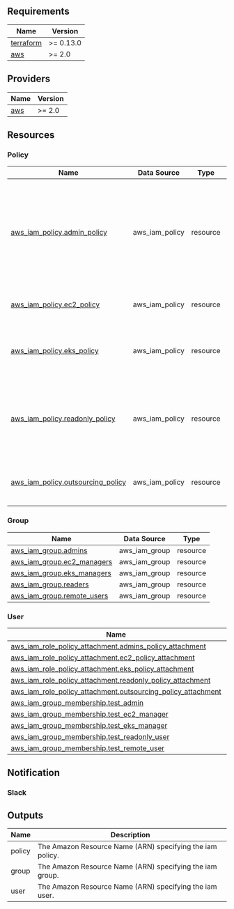 ## Requirements

| Name | Version |
|------|---------|
| <a name="requirement_terraform"></a> [terraform](#requirement\_terraform) | >= 0.13.0 |
| <a name="requirement_aws"></a> [aws](#requirement\_aws) | >= 2.0 |

## Providers

| Name | Version |
|------|---------|
| <a name="provider_aws"></a> [aws](#provider\_aws) | >= 2.0 |

## Resources

### Policy
| Name | Data Source | Type | Detail |
|------|-------------|------|--------|
| [aws_iam_policy.admin_policy](https://registry.terraform.io/providers/hashicorp/aws/latest/docs/resources/iam_policy) | aws_iam_policy | resource | • IAM FullAccess<br>• EC2 FullAccess<br>• EKS FullAccess<br>• ECR FullAccess<br>• S3 FullAccess<br>• KMS FullAccess|
| [aws_iam_policy.ec2_policy](https://registry.terraform.io/providers/hashicorp/aws/latest/docs/resources/iam_policy) | aws_iam_policy | resource | • EC2 FullAccess<br>• KMS En/Decrypt|
| [aws_iam_policy.eks_policy](https://registry.terraform.io/providers/hashicorp/aws/latest/docs/resources/iam_policy) | aws_iam_policy | resource | • EKS FullAccess<br>• ECR FullAccess<br>• KMS En/Decrypt|
| [aws_iam_policy.readonly_policy](https://registry.terraform.io/providers/hashicorp/aws/latest/docs/resources/iam_policy) | aws_iam_policy | resource | • EC2 Read<br>• EKS Read<br>• ECR Read<br>• S3 Read<br>• KMS En/Decrypt|
| [aws_iam_policy.outsourcing_policy](https://registry.terraform.io/providers/hashicorp/aws/latest/docs/resources/iam_policy) | aws_iam_policy | resource | • EKS Read<br>• S3 Read<br>• KMS En/Decrypt |

### Group
| Name | Data Source | Type |
|------|-------------|------|
| [aws_iam_group.admins](https://registry.terraform.io/providers/hashicorp/aws/latest/docs/resources/iam_group) | aws_iam_group | resource |
| [aws_iam_group.ec2_managers](https://registry.terraform.io/providers/hashicorp/aws/latest/docs/resources/iam_group) | aws_iam_group | resource |
| [aws_iam_group.eks_managers](https://registry.terraform.io/providers/hashicorp/aws/latest/docs/resources/iam_group) | aws_iam_group | resource |
| [aws_iam_group.readers](https://registry.terraform.io/providers/hashicorp/aws/latest/docs/resources/iam_group) | aws_iam_group | resource |
| [aws_iam_group.remote_users](https://registry.terraform.io/providers/hashicorp/aws/latest/docs/resources/iam_group) | aws_iam_group | resource |

### User
| Name | Data Source | Type |
|------|-------------|------|
| [aws_iam_role_policy_attachment.admins_policy_attachment](https://registry.terraform.io/providers/hashicorp/aws/latest/docs/resources/iam_role_policy_attachment) | aws_iam_role_policy_attachment | resource |
| [aws_iam_role_policy_attachment.ec2_policy_attachment](https://registry.terraform.io/providers/hashicorp/aws/latest/docs/resources/iam_role_policy_attachment) | aws_iam_role_policy_attachment | resource |
| [aws_iam_role_policy_attachment.eks_policy_attachment](https://registry.terraform.io/providers/hashicorp/aws/latest/docs/resources/iam_role_policy_attachment) | aws_iam_role_policy_attachment | resource |
| [aws_iam_role_policy_attachment.readonly_policy_attachment](https://registry.terraform.io/providers/hashicorp/aws/latest/docs/resources/iam_role_policy_attachment) | aws_iam_role_policy_attachment | resource |
| [aws_iam_role_policy_attachment.outsourcing_policy_attachment](https://registry.terraform.io/providers/hashicorp/aws/latest/docs/resources/iam_role_policy_attachment) | aws_iam_role_policy_attachment | resource |
| [aws_iam_group_membership.test_admin](https://registry.terraform.io/providers/hashicorp/aws/latest/docs/resources/iam_user) | aws_iam_group_membership | resource |
| [aws_iam_group_membership.test_ec2_manager](https://registry.terraform.io/providers/hashicorp/aws/latest/docs/resources/iam_user) | aws_iam_group_membership | resource |
| [aws_iam_group_membership.test_eks_manager](https://registry.terraform.io/providers/hashicorp/aws/latest/docs/resources/iam_user) | aws_iam_group_membership | resource |
| [aws_iam_group_membership.test_readonly_user](https://registry.terraform.io/providers/hashicorp/aws/latest/docs/resources/iam_user) | aws_iam_group_membership | resource |
| [aws_iam_group_membership.test_remote_user](https://registry.terraform.io/providers/hashicorp/aws/latest/docs/resources/iam_user) | aws_iam_group_membership | resource |

## Notification

### Slack

## Outputs

| Name | Description |
|------|-------------|
| <a name="output_policy"></a> policy | The Amazon Resource Name (ARN) specifying the iam policy. |
| <a name="output_group"></a> group | The Amazon Resource Name (ARN) specifying the iam group. |
| <a name="output_user"></a> user | The Amazon Resource Name (ARN) specifying the iam user. |